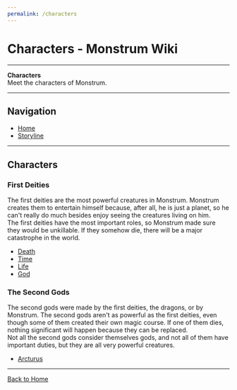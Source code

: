 ```yaml
---
permalink: /characters
---
```


# Characters - Monstrum Wiki

---

**Characters**  
Meet the characters of Monstrum.

---

## Navigation

- [Home](../index.md)
- [Storyline](../storyline.md)

---

## Characters

### First Deities

The first deities are the most powerful creatures in Monstrum. Monstrum creates them to entertain himself because, after all, he is just a planet, so he can't really do much besides enjoy seeing the creatures living on him.  
The first deities have the most important roles, so Monstrum made sure they would be unkillable. If they somehow die, there will be a major catastrophe in the world.

- [Death](../character/Death.md)
- [Time](../character/Time.md)
- [Life](../character/Life.md)
- [God](../character/God.md)

### The Second Gods

The second gods were made by the first deities, the dragons, or by Monstrum. The second gods aren't as powerful as the first deities, even though some of them created their own magic course. If one of them dies, nothing significant will happen because they can be replaced.  
Not all the second gods consider themselves gods, and not all of them have important duties, but they are all very powerful creatures.

- [Arcturus](../character/Arcturus.md)

---

[Back to Home](../index.md)

